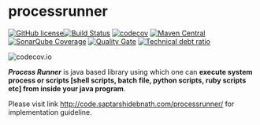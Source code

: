 # processrunner

[![GitHub license](https://img.shields.io/github/license/saptarshidebnath/processrunner.svg)](https://github.com/saptarshidebnath/processrunner/blob/master/LICENSE.txt)[![Build Status](https://travis-ci.org/saptarshidebnath/processrunner.svg?branch=master)](https://travis-ci.org/saptarshidebnath/processrunner) [![codecov](https://codecov.io/gh/saptarshidebnath/processrunner/branch/master/graph/badge.svg)](https://codecov.io/gh/saptarshidebnath/processrunner) [![Maven Central](https://maven-badges.herokuapp.com/maven-central/com.saptarshidebnath.utilities/ProcessRunner/badge.svg)](https://maven-badges.herokuapp.com/maven-central/com.saptarshidebnath.utilities/ProcessRunner) [![SonarQube Coverage](https://img.shields.io/sonar/http/sonar.qatools.ru/ru.yandex.qatools.allure:allure-core/coverage.svg)](https://sonarqube.com/dashboard?id=com.saptarshidebnath.utilities%3AProcessRunner) [![Quality Gate](https://sonarqube.com/api/badges/gate?key=com.saptarshidebnath.utilities%3AProcessRunner)](https://sonarcloud.io/dashboard?id=com.saptarshidebnath.utilities%3AProcessRunner) [![Technical debt ratio](https://sonarqube.com/api/badges/measure?key=com.saptarshidebnath.utilities%3AProcessRunner&metric=sqale_debt_ratio)](https://sonarcloud.io/dashboard?id=com.saptarshidebnath.utilities%3AProcessRunner)

![codecov.io](https://codecov.io/gh/saptarshidebnath/processrunner/branch/master/graphs/commits.svg?branch=master)

***Process Runner*** is java based library using which one can **execute system process or scripts [shell scripts, batch file, python scripts, ruby scripts etc] from inside your java program**.

Please visit link http://code.saptarshidebnath.com/processrunner/ for implementation guideline.
